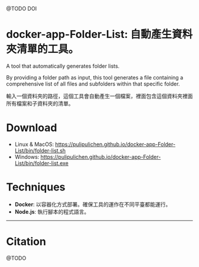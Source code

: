 @TODO DOI

# docker-app-Folder-List: 自動產生資料夾清單的工具。
A tool that automatically generates folder lists.

By providing a folder path as input, this tool generates a file containing a comprehensive list of all files and subfolders within that specific folder.

輸入一個資料夾的路徑，這個工具會自動產生一個檔案，裡面包含這個資料夾裡面所有檔案和子資料夾的清單。

# Download

- Linux & MacOS: https://pulipulichen.github.io/docker-app-Folder-List/bin/folder-list.sh
- Windows: https://pulipulichen.github.io/docker-app-Folder-List/bin/folder-list.exe

# Techniques

- **Docker**: 以容器化方式部署。確保工具的運作在不同平臺都能運行。
- **Node.js**: 執行腳本的程式語言。


----

# Citation

@TODO